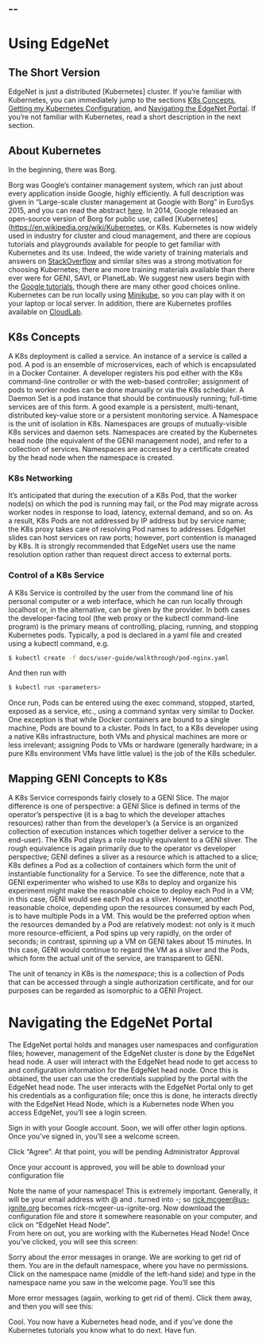 --
--
# Using EdgeNet
## The Short Version
EdgeNet is just a distributed [Kubernetes] cluster.  If you’re familiar with Kubernetes, you can immediately jump to the sections [K8s Concepts](#K8sConcepts), [Getting my Kubernetes Configuration](#K8sConfig), and [Navigating the EdgeNet Portal](#edgeNetPortal).  If you’re not familiar with Kubernetes, read a short description in the next section.
## About Kubernetes
In the beginning, there was Borg.

Borg was Google’s container management system, which ran just about every application inside Google, highly efficiently.  A full description was given in “Large-scale cluster management at Google with Borg” in EuroSys 2015, and you can read the abstract [here](https://ai.google/research/pubs/pub43438).  In 2014, Google released an open-source version of Borg for public use, called [Kubernetes](https://en.wikipedia.org/wiki/Kubernetes, or K8s.  Kubernetes is now widely used in industry for cluster and cloud management, and there are copious tutorials and playgrounds available for people to get familiar with Kubernetes and its use.    Indeed, the wide variety of training materials and answers on [StackOverflow](https://www.stackoverflow.com) and similar sites was a strong motivation for choosing Kubernetes; there are more training materials available than there ever were for GENI, SAVI, or PlanetLab.   We suggest new users begin with the [Google tutorials](https://kubernetes.io.docs), though there are many other good choices online.  Kubernetes can be run locally using [Minikube](https://kubernetes.io/docs/.getting-started-guides/minikube/), so you can play with it on your laptop or local server.  In addition, there are Kubernetes profiles available on [CloudLab](https://cloudlab.us).

## <a name="K8sConcepts">K8s Concepts</a>

A K8s deployment is called a service.  An instance of a service is called a pod.  A pod is an ensemble of microservices, each of which is encapsulated in a Docker Container.   A developer registers his pod  either with the K8s command-line controller or with the web-based controller; assignment of pods to worker nodes can be done manually
 or via  the K8s scheduler.
A Daemon Set is a pod instance that should be continuously running; full-time services are of this form.   A good example is a persistent, multi-tenant, distributed key-value store or a persistent monitoring service.
A Namespace  is  the unit of isolation in K8s.  Namespaces are groups of mutually-visible K8s services and daemon sets.  Namespaces are  created by the Kubernetes head node (the equivalent of the GENI management node), and refer to a collection of services.  Namespaces are accessed by a certificate created by the head node when the namespace is created.

### K8s Networking

It’s anticipated that during the execution of a K8s Pod, that the worker node(s) on which the pod is running may fail, or the Pod may migrate across worker nodes in response to load, latency, external demand, and so on.  As a result, K8s Pods are not addressed by IP address but by service name; the K8s proxy takes care of  resolving Pod names to addresses.
EdgeNet slides can host services on raw ports; however, port contention is managed by K8s.  It is strongly recommended that EdgeNet users use the name resolution option rather than request direct access to external ports.

### Control of a K8s Service

A K8s Service is controlled by the user from the command line of his personal computer or a web interface, which he can run locally through localhost or, in the alternative, can be given by the provider.  In both cases the developer-facing tool (the web proxy or the kubectl command-line program) is the primary means of controlling, placing, running, and stopping Kubernetes pods.  Typically, a pod is declared in a yaml file and created using a kubectl command, e.g.
```bash
$ kubectl create -f docs/user-guide/walkthrough/pod-nginx.yaml
```
And then run with
```bash
$ kubectl run <parameters>
```

Once run, Pods can be entered using the exec command, stopped, started, exposed as a service, etc., using a command syntax very similar to Docker.  One exception is that while Docker containers are bound to a single machine, Pods are bound to a cluster.  Pods In fact, to a K8s developer using a native K8s infrastructure, both VMs and physical machines are more or less irrelevant; assigning Pods to VMs or hardware (generally hardware; in a pure K8s environment VMs have little value) is the job of the K8s scheduler.

## Mapping GENI Concepts to K8s

A K8s Service corresponds fairly closely to a GENI Slice.  The major difference is one of perspective: a GENI Slice is defined in terms of the operator’s perspective (it is a bag to which the developer attaches resources) rather than from the developer’s (a Service is an organized collection of execution instances which together deliver a service to the end-user).  The K8s Pod plays a role roughly equivalent to a GENI sliver.   The rough equivalence is again primarily due to the operator vs developer perspective; GENI defines a sliver as a resource which is attached to a slice; K8s defines a Pod as a collection of containers which form the unit of instantiable functionality for a Service.   To see the difference, note that a GENI experimenter who wished to use K8s  to deploy and organize his experiment might make the reasonable choice to deploy each Pod in a VM; in this case, GENI would see each Pod as a sliver.  However, another reasonable choice, depending upon the resources consumed by each Pod, is to have multiple Pods in a VM.  This would be the preferred option when the resources demanded by a Pod are relatively modest: not only is it much more resource-efficient, a Pod spins up very rapidly, on the order of seconds; in contrast, spinning up a VM on GENI takes about 15 minutes.   In this case, GENI would  continue to regard the VM as a sliver and the Pods, which form the actual unit of the service, are transparent to GENI.

The unit of tenancy in K8s is the *namespace*; this is a collection of Pods that can be accessed through a single authorization certificate, and for our purposes can be regarded as isomorphic to a GENI Project.

# <a name="edgeNetPortal">Navigating the EdgeNet Portal</a>

The EdgeNet portal holds and manages user namespaces and configuration files; however, management of the EdgeNet cluster is done by the EdgeNet head node.  A user will interact with the EdgeNet head node to get access to and configuration information for the EdgeNet head node.  Once this is obtained, the user can use the credentials supplied by the portal with the EdgeNet head node.  The user interacts with the EdgeNet Portal only to get his credentials as a configuration file; once this is done, he interacts directly with the EdgeNet Head Node, which is a Kubernetes node
When you access EdgeNet, you’ll see a login screen.

Sign in with your Google account.  Soon, we will offer other login options.  Once you’ve signed in, you’ll see a welcome screen.

Click “Agree”.  At that point, you will be pending Administrator Approval

Once your account is approved, you will be able to download your configuration file

Note the name of your namespace!  This is extremely important.  Generally, it will be your email address with @ and . turned into -; so rick.mcgeer@us-ignite.org becomes rick-mcgeer-us-ignite-org.  Now download the configuration file and store it somewhere reasonable on your computer, and click on “EdgeNet Head Node”.  
From here on out, you are working with the Kubernetes Head Node!
Once you’ve clicked, you will see this screen:


Sorry about the error messages in orange.  We are working to get rid of them.  You are in the default namespace, where you have no permissions.  Click on the namespace name (middle of the left-hand side) and type in the namespace name you saw in the welcome page.  You’ll see this

More error messages (again, working to get rid of them).  Click them away, and then you will see this:

Cool.  You now have a Kubernetes head node, and if you’ve done the Kubernetes tutorials you know what to do next.  Have fun.


